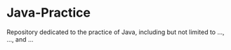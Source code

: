 # Java-Practice
Repository dedicated to the practice of Java, including but not limited to ..., ..., and ...
